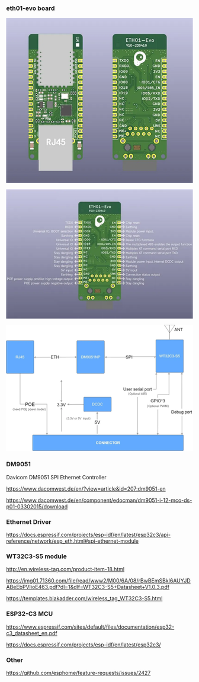 ### eth01-evo board

![](assets/top-bot.webp)

![](assets/pinout.webp)

![](assets/bd.webp)

### DM9051

Davicom DM9051 SPI Ethernet Controller

https://www.dacomwest.de/en/?view=article&id=207:dm9051-en

https://www.dacomwest.de/en/component/edocman/dm9051-i-12-mco-ds-p01-03302015/download

### Ethernet Driver

https://docs.espressif.com/projects/esp-idf/en/latest/esp32c3/api-reference/network/esp_eth.html#spi-ethernet-module

### WT32C3-S5 module

http://en.wireless-tag.com/product-item-18.html

https://img01.71360.com/file/read/www2/M00/6A/08/rBwBEmSBkI6AUYJDABeEbPVIioE463.pdf?dl=1&dlf=WT32C3-S5+Datasheet+V1.0.3.pdf

https://templates.blakadder.com/wireless_tag_WT32C3-S5.html


### ESP32-C3 MCU

https://www.espressif.com/sites/default/files/documentation/esp32-c3_datasheet_en.pdf

https://docs.espressif.com/projects/esp-idf/en/latest/esp32c3/

### Other

https://github.com/esphome/feature-requests/issues/2427
